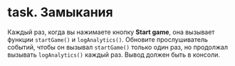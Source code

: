 # task. Замыкания

Каждый раз, когда вы нажимаете кнопку **Start game**, она вызывает функции `startGame()` и `logAnalytics()`. Обновите прослушиватель событий, чтобы он вызывал `startGame()` только один раз, но продолжал вызывать `logAnalytics()` каждый раз. Вывод должен быть в консоли.
